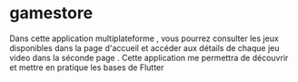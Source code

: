 # gamestore
Dans cette application multiplateforme , vous pourrez consulter les jeux disponibles dans la page d'accueil et accéder aux détails de chaque jeu video dans la séconde page .  Cette application me permettra de découvrir et mettre en pratique les bases de Flutter 
